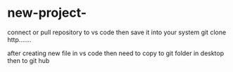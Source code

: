 # new-project-

connect or pull repository to vs code then save it into your system
git clone http.......

after creating new file in vs code then need to copy to git folder in desktop
then to git hub
